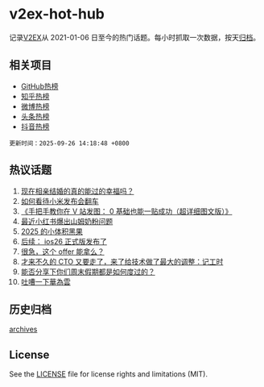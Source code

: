 # v2ex-hot-hub

 记录[V2EX](https://www.v2ex.com/)从 2021-01-06 日至今的热门话题。每小时抓取一次数据，按天[归档](archives)。
 
 ## 相关项目

- [GitHub热榜](https://github.com/lonnyzhang423/github-hot-hub)
- [知乎热榜](https://github.com/lonnyzhang423/zhihu-hot-hub)
- [微博热榜](https://github.com/lonnyzhang423/weibo-hot-hub)
- [头条热榜](https://github.com/lonnyzhang423/toutiao-hot-hub)
- [抖音热榜](https://github.com/lonnyzhang423/douyin-hot-hub)


 `更新时间：2025-09-26 14:18:48 +0800`

## 热议话题

1. [现在相亲结婚的真的能过的幸福吗？](https://www.v2ex.com/t/1161927)
1. [如何看待小米发布会翻车](https://www.v2ex.com/t/1161896)
1. [《手把手教你在 V 站发图： 0 基础也能一贴成功（超详细图文版）》](https://www.v2ex.com/t/1161898)
1. [最近小红书爆出山姆奶粉问题](https://www.v2ex.com/t/1161914)
1. [2025 的小体积黑果](https://www.v2ex.com/t/1161873)
1. [后续： ios26 正式版发布了](https://www.v2ex.com/t/1161911)
1. [很急，这个 offer 能拿么？](https://www.v2ex.com/t/1161908)
1. [才来不久的 CTO 又要走了，来了给技术做了最大的调整：记工时](https://www.v2ex.com/t/1161770)
1. [能否分享下你们周末假期都是如何度过的？](https://www.v2ex.com/t/1161900)
1. [吐嘈一下華為雲](https://www.v2ex.com/t/1161906)

## 历史归档

[archives](archives)

## License

See the [LICENSE](LICENSE) file for license rights and limitations (MIT).
